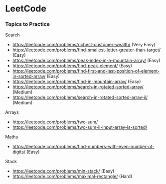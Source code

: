 # LeetCode

### Topics to Practice

Search
- https://leetcode.com/problems/richest-customer-wealth/ (Very Easy)
- https://leetcode.com/problems/find-smallest-letter-greater-than-target/ (Easy)
- https://leetcode.com/problems/peak-index-in-a-mountain-array/ (Easy)
- https://leetcode.com/problems/find-peak-element/ (Easy)
- https://leetcode.com/problems/find-first-and-last-position-of-element-in-sorted-array/ (Easy)
- https://leetcode.com/problems/find-in-mountain-array/ (Easy)
- https://leetcode.com/problems/search-in-rotated-sorted-array/ (Medium)
- https://leetcode.com/problems/search-in-rotated-sorted-array-ii/ (Medium)

Arrays
- https://leetcode.com/problems/two-sum/
- https://leetcode.com/problems/two-sum-ii-input-array-is-sorted/

Maths
- https://leetcode.com/problems/find-numbers-with-even-number-of-digits/ (Easy)

Stack
- https://leetcode.com/problems/min-stack/ (Easy)
- https://leetcode.com/problems/maximal-rectangle/ (Hard)

